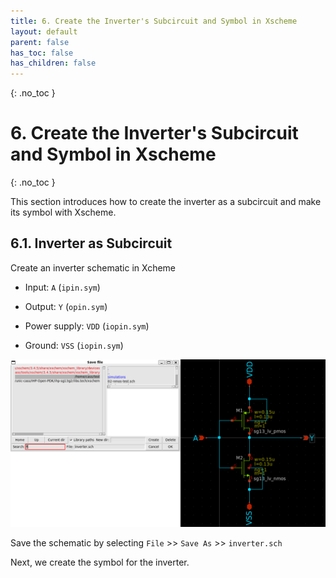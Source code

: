 ```yaml
---
title: 6. Create the Inverter's Subcircuit and Symbol in Xscheme
layout: default
parent: false
has_toc: false
has_children: false
---
```

{: .no_toc }
#  6. Create the Inverter's Subcircuit and Symbol in Xscheme

{: .no_toc }

<!-- <details open markdown="block">
  <summary>
    Table of contents
  </summary>
  {: .text-delta }
- TOC
{:toc}
</details> -->

This section introduces how to create the inverter as a subcircuit and make its symbol with Xscheme.

## 6.1. Inverter as Subcircuit

Create an inverter schematic in Xcheme

- Input: `A` (`ipin.sym`)

- Output: `Y` (`opin.sym`)

- Power supply: `VDD` (`iopin.sym`)

- Ground: `VSS` (`iopin.sym`)

![](images/6.1-inverter_schematic.png)

Save the schematic by selecting `File` >> `Save As` >> `inverter.sch`

Next, we create the symbol for the inverter.
